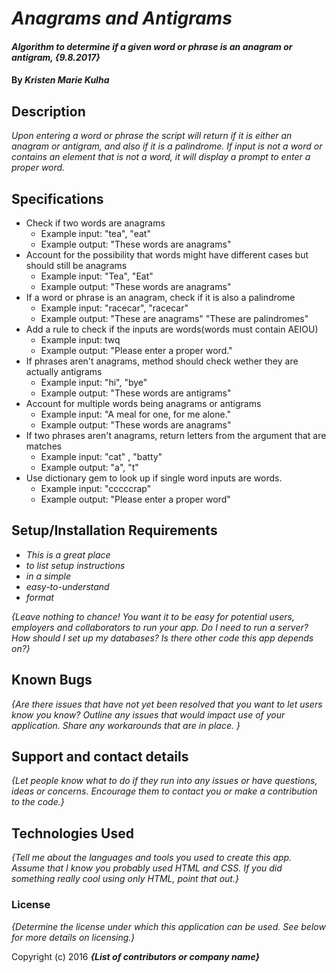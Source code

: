 # _Anagrams and Antigrams_

#### _Algorithm to determine if a given word or phrase is an anagram or antigram, {9.8.2017}_

#### By _**Kristen Marie Kulha**_

## Description

_Upon entering a word or phrase the script will return if it is either an anagram or antigram, and also if it is a palindrome. If input is not a word or contains an element that is not a word, it will display a prompt to enter a proper word._

## Specifications

* Check if two words are anagrams
  * Example input: "tea", "eat"
  * Example output: "These words are anagrams"
* Account for the possibility that words might have different cases but should still be anagrams
  * Example input: "Tea", "Eat"
  * Example output: "These words are anagrams"
* If a word or phrase is an anagram, check if it is also a palindrome
  * Example input: "racecar", "racecar"
  * Example output: "These are anagrams" "These are palindromes"
* Add a rule to check if the inputs are words(words must contain AEIOU)
  * Example input: twq
  * Example output: "Please enter a proper word."
* If phrases aren't anagrams, method should check wether they are actually antigrams
  * Example input: "hi", "bye"
  * Example output: "These words are antigrams"
* Account for multiple words being anagrams or antigrams
  * Example input: "A meal for one, for me alone."
  * Example output: "These words are anagrams"
* If two phrases aren't anagrams, return letters from the argument that are matches
  * Example input: "cat" , "batty"
  * Example output: "a", "t"
* Use dictionary gem to look up if single word inputs are words.
  * Example input: "cccccrap"
  * Example output: "Please enter a proper word"

## Setup/Installation Requirements

* _This is a great place_
* _to list setup instructions_
* _in a simple_
* _easy-to-understand_
* _format_

_{Leave nothing to chance! You want it to be easy for potential users, employers and collaborators to run your app. Do I need to run a server? How should I set up my databases? Is there other code this app depends on?}_

## Known Bugs

_{Are there issues that have not yet been resolved that you want to let users know you know?  Outline any issues that would impact use of your application.  Share any workarounds that are in place. }_

## Support and contact details

_{Let people know what to do if they run into any issues or have questions, ideas or concerns.  Encourage them to contact you or make a contribution to the code.}_

## Technologies Used

_{Tell me about the languages and tools you used to create this app. Assume that I know you probably used HTML and CSS. If you did something really cool using only HTML, point that out.}_

### License

*{Determine the license under which this application can be used.  See below for more details on licensing.}*

Copyright (c) 2016 **_{List of contributors or company name}_**
